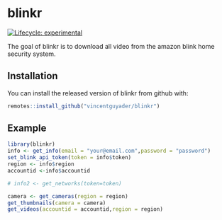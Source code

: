 
<!-- README.md is generated from README.Rmd. Please edit that file -->

# blinkr

<!-- badges: start -->

[![Lifecycle:
experimental](https://img.shields.io/badge/lifecycle-experimental-orange.svg)](https://www.tidyverse.org/lifecycle/#experimental)
<!-- badges: end -->

The goal of blinkr is to download all video from the amazon blink home
security system.

## Installation

You can install the released version of blinkr from github with:

``` r
remotes::install_github("vincentguyader/blinkr")
```

## Example

``` r
library(blinkr)
info <- get_info(email = "your@email.com",password = "password")
set_blink_api_token(token = info$token)
region <- info$region
accountid <-info$accountid

# info2 <- get_networks(token=token)

camera <- get_cameras(region = region)
get_thumbnails(camera = camera)
get_videos(accountid = accountid,region = region)
```
